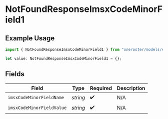 # NotFoundResponseImsxCodeMinorField1

## Example Usage

```typescript
import { NotFoundResponseImsxCodeMinorField1 } from "oneroster/models/errors";

let value: NotFoundResponseImsxCodeMinorField1 = {};
```

## Fields

| Field                     | Type                      | Required                  | Description               |
| ------------------------- | ------------------------- | ------------------------- | ------------------------- |
| `imsxCodeMinorFieldName`  | *string*                  | :heavy_check_mark:        | N/A                       |
| `imsxCodeMinorFieldValue` | *string*                  | :heavy_check_mark:        | N/A                       |